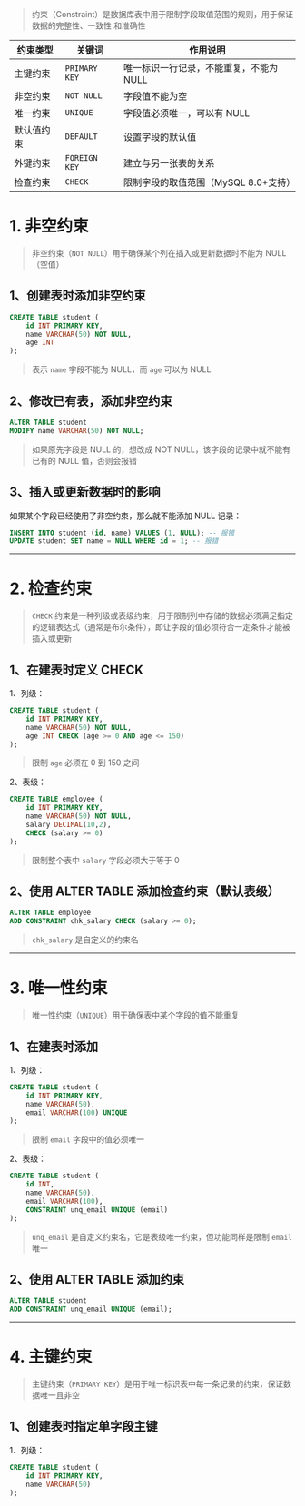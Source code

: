 
>约束（Constraint）是数据库表中用于限制字段取值范围的规则，用于保证数据的完整性、一致性 和准确性

|约束类型|关键词|作用说明|
|---|---|---|
|主键约束|`PRIMARY KEY`|唯一标识一行记录，不能重复，不能为 NULL|
|非空约束|`NOT NULL`|字段值不能为空|
|唯一约束|`UNIQUE`|字段值必须唯一，可以有 NULL|
|默认值约束|`DEFAULT`|设置字段的默认值|
|外键约束|`FOREIGN KEY`|建立与另一张表的关系|
|检查约束|`CHECK`|限制字段的取值范围（MySQL 8.0+支持）|

# 1. 非空约束

>非空约束（`NOT NULL`）用于确保某个列在插入或更新数据时不能为 NULL（空值）

## 1、创建表时添加非空约束

```sql
CREATE TABLE student (
    id INT PRIMARY KEY,
    name VARCHAR(50) NOT NULL,
    age INT
);
```

>表示 `name` 字段不能为 NULL，而 `age` 可以为 NULL

## 2、修改已有表，添加非空约束

```sql
ALTER TABLE student
MODIFY name VARCHAR(50) NOT NULL;
```

>如果原先字段是 NULL 的，想改成 NOT NULL，该字段的记录中就不能有已有的 NULL 值，否则会报错

## 3、插入或更新数据时的影响

如果某个字段已经使用了非空约束，那么就不能添加 NULL 记录：

```sql
INSERT INTO student (id, name) VALUES (1, NULL); -- 报错
UPDATE student SET name = NULL WHERE id = 1; -- 报错
```

****
# 2. 检查约束

>`CHECK` 约束是一种列级或表级约束，用于限制列中存储的数据必须满足指定的逻辑表达式（通常是布尔条件），即让字段的值必须符合一定条件才能被插入或更新

## 1、在建表时定义 CHECK

1、列级：

```sql
CREATE TABLE student (
    id INT PRIMARY KEY,
    name VARCHAR(50) NOT NULL,
    age INT CHECK (age >= 0 AND age <= 150)
);
```

>限制 `age` 必须在 0 到 150 之间

2、表级：

```sql
CREATE TABLE employee (
    id INT PRIMARY KEY,
    name VARCHAR(50) NOT NULL,
    salary DECIMAL(10,2),
    CHECK (salary >= 0)
);
```

>限制整个表中 `salary` 字段必须大于等于 0

## 2、使用 ALTER TABLE 添加检查约束（默认表级）

```sql
ALTER TABLE employee
ADD CONSTRAINT chk_salary CHECK (salary >= 0);
```

>`chk_salary` 是自定义的约束名

****
# 3. 唯一性约束

>唯一性约束（`UNIQUE`）用于确保表中某个字段的值不能重复

## 1、在建表时添加

1、列级：

```sql
CREATE TABLE student (
    id INT PRIMARY KEY,
    name VARCHAR(50),
    email VARCHAR(100) UNIQUE
);
```

>限制 `email` 字段中的值必须唯一

2、表级：

```sql
CREATE TABLE student (
    id INT,
    name VARCHAR(50),
    email VARCHAR(100),
    CONSTRAINT unq_email UNIQUE (email)
);
```

>`unq_email` 是自定义约束名，它是表级唯一约束，但功能同样是限制 `email` 唯一

## 2、使用 ALTER TABLE 添加约束

```sql
ALTER TABLE student
ADD CONSTRAINT unq_email UNIQUE (email);
```

****
# 4. 主键约束

>主键约束（`PRIMARY KEY`）是用于唯一标识表中每一条记录的约束，保证数据唯一且非空

## 1、创建表时指定单字段主键

1、列级：

```sql
CREATE TABLE student (
    id INT PRIMARY KEY,
    name VARCHAR(50)
);
```



